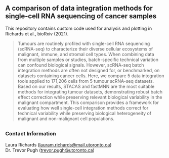 ## A comparison of data integration methods for single-cell RNA sequencing of cancer samples

This repository contains custom code used for analysis and plotting in Richards et al., bioRxiv (2021).

> Tumours are routinely profiled with single-cell RNA sequencing (scRNA-seq) to characterize their diverse cellular ecosystems of malignant, immune, and stromal cell types.  When combining data from multiple samples or studies, batch-specific technical variation can confound biological signals. However, scRNA-seq batch integration methods are often not  designed for, or benchmarked, on datasets containing cancer cells. Here, we compare 5 data integration tools applied to 171,206 cells from 5 tumour scRNA-seq datasets. Based on our results, STACAS and fastMNN are the most suitable methods for integrating tumour datasets, demonstrating robust  batch effect correction while preserving relevant biological variability in the malignant compartment. This comparison provides a framework for evaluating how well single-cell integration methods correct for technical variability while preserving biological heterogeneity of malignant and non-malignant cell populations.

##
### Contact Information
Laura Richards (lauram.richards@mail.utoronto.ca)  
Dr. Trevor Pugh (trevor.pugh@utoronto.ca)  
